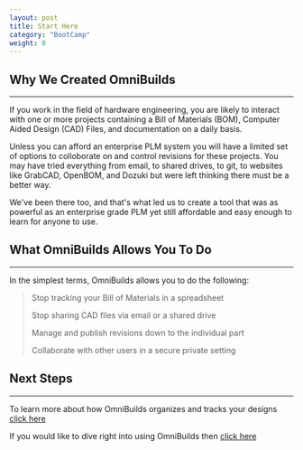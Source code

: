 ```yaml
---
layout: post
title: Start Here
category: "BootCamp"
weight: 0
---
```


## Why We Created OmniBuilds
---
If you work in the field of hardware engineering, you are likely to interact with one or more  projects containing a Bill of Materials (BOM), Computer Aided Design (CAD) Files, and documentation on a daily basis.  

Unless you can afford an enterprise PLM system you will have a limited set of options to colloborate on and control revisions for these projects. You may have tried everything from email, to shared drives, to git, to websites like GrabCAD, OpenBOM, and Dozuki but were left thinking there must be a better way. 

We've been there too, and that's what led us to create a tool that was as powerful as an enterprise grade PLM yet still affordable and easy enough to learn for anyone to use.

## What OmniBuilds Allows You To Do
---
In the simplest terms, OmniBuilds allows you to do the following:

> Stop tracking your Bill of Materials in a spreadsheet
>
> Stop sharing CAD files via email or a shared drive
>
> Manage and publish revisions down to the individual part
>
> Collaborate with other users in a secure private setting

## Next Steps
---

To learn more about how OmniBuilds organizes and tracks your designs [click here]()

If you would like to dive right into using OmniBuilds then [click here]()



